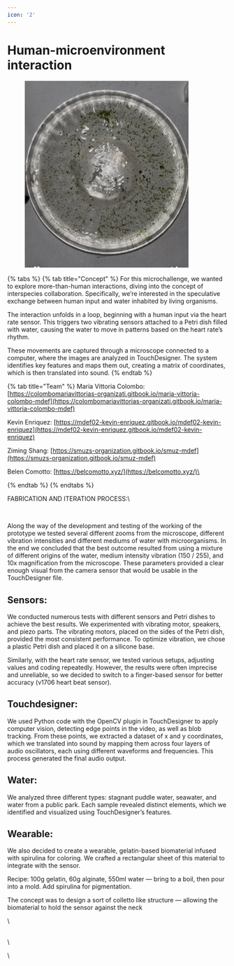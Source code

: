 ```yaml
---
icon: '2'
---
```


# Human-microenvironment interaction

<figure><img src="../../../.gitbook/assets/微信图片_20250307121128.jpg" alt="" width="375"><figcaption></figcaption></figure>

{% tabs %}
{% tab title="Concept" %}
For this microchallenge, we wanted to explore more-than-human interactions, diving into the concept of interspecies collaboration. Specifically, we’re interested in the speculative exchange between human input and water inhabited by living organisms.

The interaction unfolds in a loop, beginning with a human input via the heart rate sensor. This triggers two vibrating sensors attached to a Petri dish filled with water, causing the water to move in patterns based on the heart rate’s rhythm.

These movements are captured through a microscope connected to a computer, where the images are analyzed in TouchDesigner. The system identifies key features and maps them out, creating a matrix of coordinates, which is then translated into sound.
{% endtab %}

{% tab title="Team" %}
Maria Vittoria Colombo:[https://colombomariavittorias-organizati.gitbook.io/maria-vittoria-colombo-mdef](https://colombomariavittorias-organizati.gitbook.io/maria-vittoria-colombo-mdef)

Kevin Enriquez: [https://mdef02-kevin-enriquez.gitbook.io/mdef02-kevin-enriquez](https://mdef02-kevin-enriquez.gitbook.io/mdef02-kevin-enriquez)

Ziming Shang: [https://smuzs-organization.gitbook.io/smuz-mdef](https://smuzs-organization.gitbook.io/smuz-mdef)

Belen Comotto: [https://belcomotto.xyz/](https://belcomotto.xyz/)\

{% endtab %}
{% endtabs %}

FABRICATION AND ITERATION PROCESS:\



<figure><img src="https://lh7-rt.googleusercontent.com/docsz/AD_4nXd8_P6Af3DSDQ76HQaD2XAVxH1rGcT2x74BSMqgRJH1eILRSjqf7_AJvaSg_O_9yLhDnaagUc_sE9nOyar8ctlBuGEKQ8-FWJctsDJ2BUwmcha2LYw_a3tOCaDsE5Hjo3SlIGzcig?key=BHQqRDSUX02cc4oB01xG-iKB" alt=""><figcaption></figcaption></figure>

Along the way of the development and testing of the working of the prototype we tested several different zooms from the microscope, different vibration intensities and different mediums of water with microorganisms. In the end we concluded that the best outcome resulted from using a mixture of different origins of the water, medium intensity vibration (150 / 255), and 10x magnification from the microscope. These parameters provided a clear enough visual from the camera sensor that would be usable in the TouchDesigner file.&#x20;

## Sensors:

We conducted numerous tests with different sensors and Petri dishes to achieve the best results. We experimented with vibrating motor, speakers, and piezo parts. The vibrating motors, placed on the sides of the Petri dish, provided the most consistent performance. To optimize vibration, we chose a plastic Petri dish and placed it on a silicone base.

Similarly, with the heart rate sensor, we tested various setups, adjusting values and coding repeatedly. However, the results were often imprecise and unreliable, so we decided to switch to a finger-based sensor for better accuracy (v1706 heart beat sensor).

## Touchdesigner:

We used Python code with the OpenCV plugin in TouchDesigner to apply computer vision, detecting edge points in the video, as well as blob tracking. From these points, we extracted a dataset of x and y coordinates, which we translated into sound by mapping them across four layers of audio oscillators, each using different waveforms and frequencies. This process generated the final audio output.

## Water:

We analyzed three different types: stagnant puddle water, seawater, and water from a public park. Each sample revealed distinct elements, which we identified and visualized using TouchDesigner’s features.

## Wearable:

We also decided to create a wearable, gelatin-based biomaterial infused with spirulina for coloring. We crafted a rectangular sheet of this material to integrate with the sensor.

Recipe: 100g gelatin, 60g alginate, 550ml water — bring to a boil, then pour into a mold. Add spirulina for pigmentation.

The concept was to design a sort of colletto like structure — allowing the biomaterial to hold the sensor against the neck

\




\
\




\
